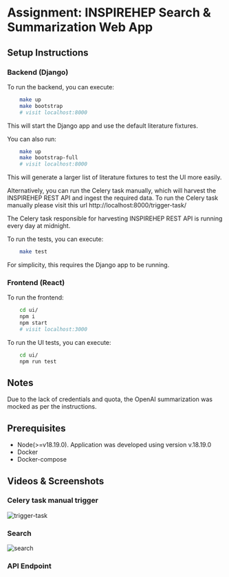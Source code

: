 # Assignment: INSPIREHEP Search & Summarization Web App

## Setup Instructions

### Backend (Django)
To run the backend, you can execute:
```bash
    make up
    make bootstrap
    # visit localhost:8000
```
This will start the Django app and use the default literature fixtures.

You can also run:
```bash
    make up
    make bootstrap-full
    # visit localhost:8000
```
This will generate a larger list of literature fixtures to test the UI more easily.

Alternatively, you can run the Celery task manually, which will harvest the INSPIREHEP REST API and ingest the required data.
To run the Celery task manually please visit this url http://localhost:8000/trigger-task/

The Celery task responsible for harvesting INSPIREHEP REST API is running every day at midnight.

To run the tests, you can execute:
```bash
    make test
```
For simplicity, this requires the Django app to be running.

### Frontend (React)
To run the frontend:
```bash
    cd ui/
    npm i
    npm start
    # visit localhost:3000
```

To run the UI tests, you can execute:
```bash
    cd ui/
    npm run test
```

## Notes

Due to the lack of credentials and quota, the OpenAI summarization was mocked as per the instructions.

## Prerequisites

- Node(>=v18.19.0). Application was developed using version v.18.19.0
- Docker
- Docker-compose

## Videos & Screenshots
### Celery task manual trigger
![trigger-task](https://github.com/user-attachments/assets/4e1ca315-4b78-4036-8cd7-6736184d5dd2)


### Search
![search](https://github.com/user-attachments/assets/4d4bb2c9-b4d3-4f3a-be8c-2704c3c8012d)


### API Endpoint
